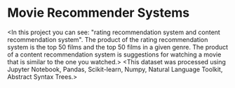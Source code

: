 # Movie Recommender Systems
<In this project you can see: "rating recommendation system and content recommendation system". The product of the rating recommendation system is the top 50 films and the top 50 films in a given genre. The product of a content recommendation system is suggestions for watching a movie that is similar to the one you watched.>
<This dataset was processed using Jupyter Notebook, Pandas, Scikit-learn, Numpy, Natural Language Toolkit, Abstract Syntax Trees.>

